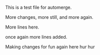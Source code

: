 This is a test file for automerge.

More changes, more still, and more again.

More lines here.

once again more lines added.


Making changes for fun again here hur hur
